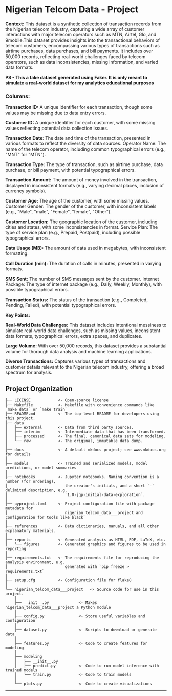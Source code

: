 # Nigerian Telcom Data - Project

**Context:**
This dataset is a synthetic collection of transaction records from the Nigerian telecom industry, capturing a wide array of customer interactions with major telecom operators such as MTN, Airtel, Glo, and 9mobile.This dataset provides insights into the transactional behaviors of telecom customers, encompassing various types of transactions such as airtime purchases, data purchases, and bill payments. It includes over 50,000 records, reflecting real-world challenges faced by telecom operators, such as data inconsistencies, missing information, and varied data formats.

**PS - This a fake dataset generated using Faker. It is only meant to simulate a real-world dataset for my analytics educational purposes**

### **Columns:**
**Transaction ID:** A unique identifier for each transaction, though some values may be missing due to data entry errors.

**Customer ID:** A unique identifier for each customer, with some missing values reflecting potential data collection issues.

**Transaction Date**: The date and time of the transaction, presented in various formats to reflect the diversity of data sources.
Operator Name: The name of the telecom operator, including common typographical errors (e.g., "MNT" for "MTN").

**Transaction Type:** The type of transaction, such as airtime purchase, data purchase, or bill payment, with potential typographical errors.

**Transaction Amount:** The amount of money involved in the transaction, displayed in inconsistent formats (e.g., varying decimal places, inclusion of currency symbols).

**Customer Age:** The age of the customer, with some missing values.
Customer Gender: The gender of the customer, with inconsistent labels (e.g., "Male", "male", "Female", "female", "Other").

**Customer Location:** The geographic location of the customer, including cities and states, with some inconsistencies in format.
Service Plan: The type of service plan (e.g., Prepaid, Postpaid), including possible typographical errors.

**Data Usage (MB):** The amount of data used in megabytes, with inconsistent formatting.

**Call Duration (min):** The duration of calls in minutes, presented in varying formats.

**SMS Sent:** The number of SMS messages sent by the customer.
Internet Package: The type of internet package (e.g., Daily, Weekly, Monthly), with possible typographical errors.

**Transaction Status:** The status of the transaction (e.g., Completed, Pending, Failed), with potential typographical errors.

**Key Points:**

**Real-World Data Challenges:** This dataset includes intentional messiness to simulate real-world data challenges, such as missing values, inconsistent data formats, typographical errors, extra spaces, and duplicates.

**Large Volume:** With over 50,000 records, this dataset provides a substantial volume for thorough data analysis and machine learning applications.

**Diverse Transactions:** Captures various types of transactions and customer details relevant to the Nigerian telecom industry, offering a broad spectrum for analysis.

## Project Organization

```
├── LICENSE            <- Open-source license
├── Makefile           <- Makefile with convenience commands like `make data` or `make train`
├── README.md          <- The top-level README for developers using this project.
├── data
│   ├── external       <- Data from third party sources.
│   ├── interim        <- Intermediate data that has been transformed.
│   ├── processed      <- The final, canonical data sets for modeling.
│   └── raw            <- The original, immutable data dump.
│
├── docs               <- A default mkdocs project; see www.mkdocs.org for details
│
├── models             <- Trained and serialized models, model predictions, or model summaries
│
├── notebooks          <- Jupyter notebooks. Naming convention is a number (for ordering),
│                         the creator's initials, and a short `-` delimited description, e.g.
│                         `1.0-jqp-initial-data-exploration`.
│
├── pyproject.toml     <- Project configuration file with package metadata for 
│                         nigerian_telcom_data___project and configuration for tools like black
│
├── references         <- Data dictionaries, manuals, and all other explanatory materials.
│
├── reports            <- Generated analysis as HTML, PDF, LaTeX, etc.
│   └── figures        <- Generated graphics and figures to be used in reporting
│
├── requirements.txt   <- The requirements file for reproducing the analysis environment, e.g.
│                         generated with `pip freeze > requirements.txt`
│
├── setup.cfg          <- Configuration file for flake8
│
└── nigerian_telcom_data___project   <- Source code for use in this project.
    │
    ├── __init__.py             <- Makes nigerian_telcom_data___project a Python module
    │
    ├── config.py               <- Store useful variables and configuration
    │
    ├── dataset.py              <- Scripts to download or generate data
    │
    ├── features.py             <- Code to create features for modeling
    │
    ├── modeling                
    │   ├── __init__.py 
    │   ├── predict.py          <- Code to run model inference with trained models          
    │   └── train.py            <- Code to train models
    │
    └── plots.py                <- Code to create visualizations
```

--------

